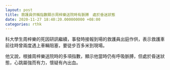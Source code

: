 ```yaml
---
layout: post
title: 救護員供稱指數顯示周梓樂送院時有脈膊　處於昏迷狀態
date: 2020-11-27 18:40:20.000000000 +08:00
categories: rthk
---
```


科大學生周梓樂的死因研訊繼續，事發時接報到場的救護員出庭作供，表示救護車前往時曾兩度遇上車輛阻塞，要徒步百多米到現場。

他又說，根據周梓樂送院時的多項指數，顯示他當時仍有呼吸脈膊，但處於昏迷狀態，心跳屬強而有力，懷疑有內出血。
